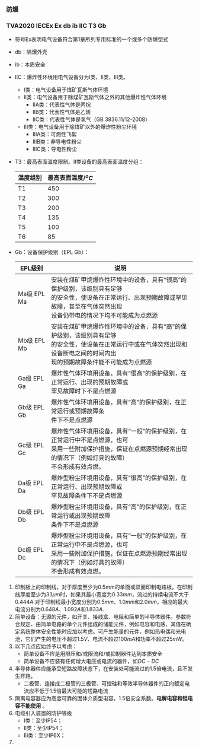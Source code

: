 





### 防爆

### TVA2020 IECEx Ex db ib IIC T3 Gb

+ 符号Ex表明电气设备符合第1章所列专用标准的一个或多个防爆型式

+ db：隔爆外壳

+ ib：本质安全

+ IIC：爆炸性环境用电气设备分为I类、II类、III类。

  + I类：电气设备用于煤矿瓦斯气体环境
  + II类：电气设备用于除煤矿瓦斯气体之外的其他爆炸性气体环境
    + IIA类：代表性气体是丙烷
    + IIB类：代表性气体是乙烯
    + IIC类：代表性气体是氢气（GB 3836.11/12-2008）
  + III类：电气设备用于除煤矿以外的爆炸性粉尘环境
    + IIIA类：可燃性飞絮
    + IIIB类：非导电性粉尘
    + IIIC类：导电性粉尘

+ T3：最高表面温度限制。II类设备的最高表面温度分组：

  | 温度组别 | 最高表面温度/$^oC$ |
  | -------- | ------------------ |
  | T1       | 450                |
  | T2       | 300                |
  | T3       | 200                |
  | T4       | 135                |
  | T5       | 100                |
  | T6       | 85                 |

+ Gb：设备保护级别（EPL Gb）：

  | EPL级别      | 说明                                                         |
  | ------------ | ------------------------------------------------------------ |
  | Ma级  EPL Ma | 安装在煤矿甲烷爆炸性环境中的设备，具有“很高”的保护级别，该级别具有足够<br />的安全性，使设备在正常运行、出现预期故障或罕见故障，甚至在气体突然出现<br />设备仍带电的情况下均不可能成为点燃源 |
  | Mb级  EPL Mb | 安装在煤矿甲烷爆炸性环境中的设备，具有“高”的保护级别，该级别具有足够<br />的安全性，使设备在正常运行中或在气体突然出现和设备断电之间的时间内出<br />现的预期故障条件能不可能成为点燃源 |
  | Ga级  EPL Ga | 爆炸性气体环境用设备，具有“很高”的保护级别，在正常运行、出现的预期故障或<br />罕见故障时下不是点燃源 |
  | Gb级  EPL Gb | 爆炸性气体环境用设备，具有“高”的保护级别，在正常运行或预期故障条<br />件下不是点燃源 |
  | Gc级  EPL Gc | 爆炸性气体环境用设备，具有“一般”的保护级别，在正常运行中不是点燃源，也可<br />采用一些附加保护措施，保证在点燃源预期经常出现的情况下（例如灯具的故障）<br />不会形成有效点燃。 |
  | Da级  EPL Da | 爆炸型粉尘环境用设备，具有“很高”的保护级别，在正常运行、出现预期故障或<br />罕见故障条件下不是点燃源 |
  | Db级  EPL Db | 爆炸型粉尘环境用设备，具有“高”的保护级别，在正常运行或出现预期故障<br />条件下不是点燃源 |
  | Dc级  EPL Dc | 爆炸型粉尘环境用设备，具有“一般”的保护级别，在正常运行中不是点燃源，也可<br />采用一些附加保护措施，保证在点燃源预期经常出现的情况下（例如灯具的故障）<br />不会形成有效点燃。 |

  

1. 印制板上的印制线，对于厚度至少为$0.5mm$的单面或双面印制电路板，在印制线厚度至少为$33\mu m$时，如果其最小宽度为$0.33mm$，流过的持续电流不大于$0.444A$.对于印制线最小宽度分别为$0.5mm$、$1.0mm$和$2.0mm$，相应的最大电流分别为$0.648A$、$1.092A$和$1.833A$.
2. 简单设备：无源的元件，如开关、接线盒、电阻和简单的半导体器件。参数符合规定、由简单电路的单个元件组成的储能元件，例如电容和电感，其值在确定系统整体安全性能时应加以考虑。可产生能量的元件，例如热电偶和光电池，它们产生的电压不超过$1.5V$、电流不超过$100mA$和功率不超过$25mW$。
3. 以下几点应始终予以考虑：
   + 简单设备不应是用限压和/或限流和/或抑制器件达到本质安全
   + 简单设备不应装有任何增大电压或电流的器件，如$DC-DC$
4. 半导体器件应能承受短路故障状态下，在安装处可能流过的1.5倍电流，且不发生开路。
   + 二极管、连接成二极管的三极管、可控硅和等效半导体器件的正向额定电流应不低于1.5倍最大可能的短路电流
5. 隔离电容器应为高度可靠的固体介质型电容，1.5倍安全系数。**电解电容和钽电容不能使用** 。
6. 电缆引入装置的防护等级
   + I类：至少IP54；
   + II类：至少IP54；
   + III类：至少IP6X；
7. 

